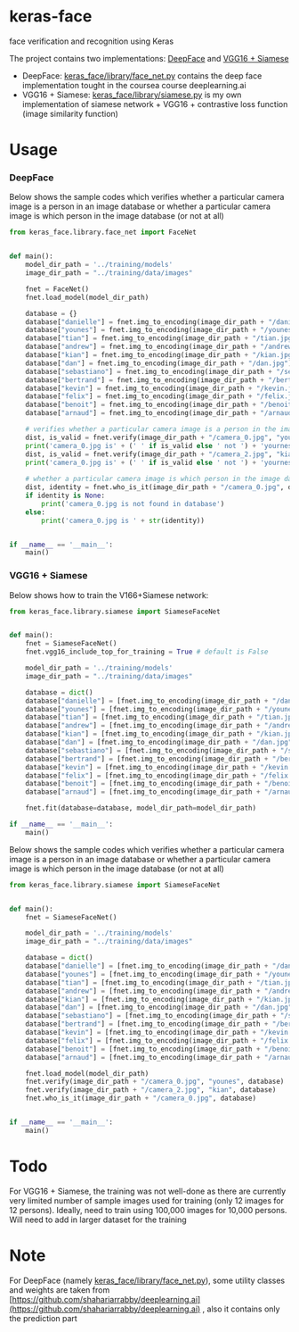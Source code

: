 # keras-face

face verification and recognition using Keras

The project contains two implementations: [DeepFace](keras_face/library/face_net.py) and 
[VGG16 + Siamese](keras_face/library/siamese.py)

* DeepFace: [keras_face/library/face_net.py](keras_face/library/face_net.py) contains the deep face implementation tought in the
coursea course deeplearning.ai
* VGG16 + Siamese: [keras_face/library/siamese.py](keras_face/library/siamese.py) is my own implementation of siamese network + VGG16 + 
contrastive loss function (image similarity function)

# Usage

### DeepFace 

Below shows the sample codes which verifies whether a particular camera image is a person in an image database or
whether a particular camera image is which person in the image database (or not at all)

```python
from keras_face.library.face_net import FaceNet


def main():
    model_dir_path = '../training/models'
    image_dir_path = "../training/data/images"

    fnet = FaceNet()
    fnet.load_model(model_dir_path)

    database = {}
    database["danielle"] = fnet.img_to_encoding(image_dir_path + "/danielle.png")
    database["younes"] = fnet.img_to_encoding(image_dir_path + "/younes.jpg")
    database["tian"] = fnet.img_to_encoding(image_dir_path + "/tian.jpg")
    database["andrew"] = fnet.img_to_encoding(image_dir_path + "/andrew.jpg")
    database["kian"] = fnet.img_to_encoding(image_dir_path + "/kian.jpg")
    database["dan"] = fnet.img_to_encoding(image_dir_path + "/dan.jpg")
    database["sebastiano"] = fnet.img_to_encoding(image_dir_path + "/sebastiano.jpg")
    database["bertrand"] = fnet.img_to_encoding(image_dir_path + "/bertrand.jpg")
    database["kevin"] = fnet.img_to_encoding(image_dir_path + "/kevin.jpg")
    database["felix"] = fnet.img_to_encoding(image_dir_path + "/felix.jpg")
    database["benoit"] = fnet.img_to_encoding(image_dir_path + "/benoit.jpg")
    database["arnaud"] = fnet.img_to_encoding(image_dir_path + "/arnaud.jpg")

    # verifies whether a particular camera image is a person in the image database
    dist, is_valid = fnet.verify(image_dir_path + "/camera_0.jpg", "younes", database)
    print('camera_0.jpg is' + (' ' if is_valid else ' not ') + 'yournes')
    dist, is_valid = fnet.verify(image_dir_path + "/camera_2.jpg", "kian", database)
    print('camera_0.jpg is' + (' ' if is_valid else ' not ') + 'yournes')
    
    # whether a particular camera image is which person in the image database (or not at all)
    dist, identity = fnet.who_is_it(image_dir_path + "/camera_0.jpg", database)
    if identity is None:
        print('camera_0.jpg is not found in database')
    else:
        print('camera_0.jpg is ' + str(identity))


if __name__ == '__main__':
    main()
```

### VGG16 + Siamese

Below shows how to train the V166+Siamese network:

```python
from keras_face.library.siamese import SiameseFaceNet


def main():
    fnet = SiameseFaceNet()
    fnet.vgg16_include_top_for_training = True # default is False

    model_dir_path = '../training/models'
    image_dir_path = "../training/data/images"

    database = dict()
    database["danielle"] = [fnet.img_to_encoding(image_dir_path + "/danielle.png")]
    database["younes"] = [fnet.img_to_encoding(image_dir_path + "/younes.jpg")]
    database["tian"] = [fnet.img_to_encoding(image_dir_path + "/tian.jpg")]
    database["andrew"] = [fnet.img_to_encoding(image_dir_path + "/andrew.jpg")]
    database["kian"] = [fnet.img_to_encoding(image_dir_path + "/kian.jpg")]
    database["dan"] = [fnet.img_to_encoding(image_dir_path + "/dan.jpg")]
    database["sebastiano"] = [fnet.img_to_encoding(image_dir_path + "/sebastiano.jpg")]
    database["bertrand"] = [fnet.img_to_encoding(image_dir_path + "/bertrand.jpg")]
    database["kevin"] = [fnet.img_to_encoding(image_dir_path + "/kevin.jpg")]
    database["felix"] = [fnet.img_to_encoding(image_dir_path + "/felix.jpg")]
    database["benoit"] = [fnet.img_to_encoding(image_dir_path + "/benoit.jpg")]
    database["arnaud"] = [fnet.img_to_encoding(image_dir_path + "/arnaud.jpg")]

    fnet.fit(database=database, model_dir_path=model_dir_path)

if __name__ == '__main__':
    main()

```

Below shows the sample codes which verifies whether a particular camera image is a person in an image database or
whether a particular camera image is which person in the image database (or not at all)

```python
from keras_face.library.siamese import SiameseFaceNet


def main():
    fnet = SiameseFaceNet()

    model_dir_path = '../training/models'
    image_dir_path = "../training/data/images"

    database = dict()
    database["danielle"] = [fnet.img_to_encoding(image_dir_path + "/danielle.png")]
    database["younes"] = [fnet.img_to_encoding(image_dir_path + "/younes.jpg")]
    database["tian"] = [fnet.img_to_encoding(image_dir_path + "/tian.jpg")]
    database["andrew"] = [fnet.img_to_encoding(image_dir_path + "/andrew.jpg")]
    database["kian"] = [fnet.img_to_encoding(image_dir_path + "/kian.jpg")]
    database["dan"] = [fnet.img_to_encoding(image_dir_path + "/dan.jpg")]
    database["sebastiano"] = [fnet.img_to_encoding(image_dir_path + "/sebastiano.jpg")]
    database["bertrand"] = [fnet.img_to_encoding(image_dir_path + "/bertrand.jpg")]
    database["kevin"] = [fnet.img_to_encoding(image_dir_path + "/kevin.jpg")]
    database["felix"] = [fnet.img_to_encoding(image_dir_path + "/felix.jpg")]
    database["benoit"] = [fnet.img_to_encoding(image_dir_path + "/benoit.jpg")]
    database["arnaud"] = [fnet.img_to_encoding(image_dir_path + "/arnaud.jpg")]

    fnet.load_model(model_dir_path)
    fnet.verify(image_dir_path + "/camera_0.jpg", "younes", database)
    fnet.verify(image_dir_path + "/camera_2.jpg", "kian", database)
    fnet.who_is_it(image_dir_path + "/camera_0.jpg", database)


if __name__ == '__main__':
    main()
```

# Todo


For VGG16 + Siamese, the training was not well-done as there are currently very limited number of sample images used for
training (only 12 images for 12 persons). Ideally, need to train using 100,000 images for 10,000 persons. Will need
to add in larger dataset for the training

# Note
For DeepFace (namely [keras_face/library/face_net.py](keras_face/library/face_net.py)), some utility classes 
and weights are taken from [https://github.com/shahariarrabby/deeplearning.ai](https://github.com/shahariarrabby/deeplearning.ai)
, also it contains only the prediction part
